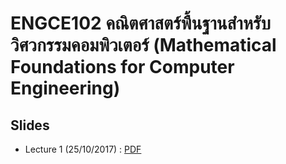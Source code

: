 # ENGCE102 คณิตศาสตร์พื้นฐานสำหรับวิศวกรรมคอมพิวเตอร์ (Mathematical Foundations for Computer Engineering)

## Slides
- Lecture 1 (25/10/2017) : [PDF](/lecture1%20-%20intro%20and%20logistics.pdf)
